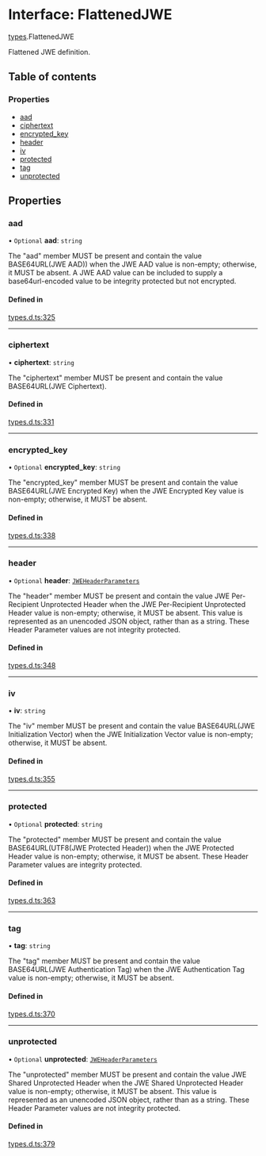 # Interface: FlattenedJWE

[types](../modules/types.md).FlattenedJWE

Flattened JWE definition.

## Table of contents

### Properties

- [aad](types.flattenedjwe.md#aad)
- [ciphertext](types.flattenedjwe.md#ciphertext)
- [encrypted\_key](types.flattenedjwe.md#encrypted_key)
- [header](types.flattenedjwe.md#header)
- [iv](types.flattenedjwe.md#iv)
- [protected](types.flattenedjwe.md#protected)
- [tag](types.flattenedjwe.md#tag)
- [unprotected](types.flattenedjwe.md#unprotected)

## Properties

### aad

• `Optional` **aad**: `string`

The "aad" member MUST be present and contain the value
BASE64URL(JWE AAD)) when the JWE AAD value is non-empty;
otherwise, it MUST be absent.  A JWE AAD value can be included to
supply a base64url-encoded value to be integrity protected but not
encrypted.

#### Defined in

[types.d.ts:325](https://github.com/panva/jose/blob/v3.14.0/src/types.d.ts#L325)

___

### ciphertext

• **ciphertext**: `string`

The "ciphertext" member MUST be present and contain the value
BASE64URL(JWE Ciphertext).

#### Defined in

[types.d.ts:331](https://github.com/panva/jose/blob/v3.14.0/src/types.d.ts#L331)

___

### encrypted\_key

• `Optional` **encrypted\_key**: `string`

The "encrypted_key" member MUST be present and contain the value
BASE64URL(JWE Encrypted Key) when the JWE Encrypted Key value is
non-empty; otherwise, it MUST be absent.

#### Defined in

[types.d.ts:338](https://github.com/panva/jose/blob/v3.14.0/src/types.d.ts#L338)

___

### header

• `Optional` **header**: [`JWEHeaderParameters`](types.jweheaderparameters.md)

The "header" member MUST be present and contain the value JWE Per-
Recipient Unprotected Header when the JWE Per-Recipient
Unprotected Header value is non-empty; otherwise, it MUST be
absent.  This value is represented as an unencoded JSON object,
rather than as a string.  These Header Parameter values are not
integrity protected.

#### Defined in

[types.d.ts:348](https://github.com/panva/jose/blob/v3.14.0/src/types.d.ts#L348)

___

### iv

• **iv**: `string`

The "iv" member MUST be present and contain the value
BASE64URL(JWE Initialization Vector) when the JWE Initialization
Vector value is non-empty; otherwise, it MUST be absent.

#### Defined in

[types.d.ts:355](https://github.com/panva/jose/blob/v3.14.0/src/types.d.ts#L355)

___

### protected

• `Optional` **protected**: `string`

The "protected" member MUST be present and contain the value
BASE64URL(UTF8(JWE Protected Header)) when the JWE Protected
Header value is non-empty; otherwise, it MUST be absent.  These
Header Parameter values are integrity protected.

#### Defined in

[types.d.ts:363](https://github.com/panva/jose/blob/v3.14.0/src/types.d.ts#L363)

___

### tag

• **tag**: `string`

The "tag" member MUST be present and contain the value
BASE64URL(JWE Authentication Tag) when the JWE Authentication Tag
value is non-empty; otherwise, it MUST be absent.

#### Defined in

[types.d.ts:370](https://github.com/panva/jose/blob/v3.14.0/src/types.d.ts#L370)

___

### unprotected

• `Optional` **unprotected**: [`JWEHeaderParameters`](types.jweheaderparameters.md)

The "unprotected" member MUST be present and contain the value JWE
Shared Unprotected Header when the JWE Shared Unprotected Header
value is non-empty; otherwise, it MUST be absent.  This value is
represented as an unencoded JSON object, rather than as a string.
These Header Parameter values are not integrity protected.

#### Defined in

[types.d.ts:379](https://github.com/panva/jose/blob/v3.14.0/src/types.d.ts#L379)
